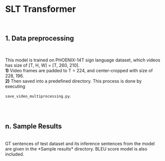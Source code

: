 # SLT Transformer #
<br>

## 1. Data preprocessing ##
<br>

This model is trained on PHOENIX-14T sign language dataset, which videos has size of [T, H, W] = [T, 260, 210].
<br>
**1)** 
Video frames are padded to T = 224, and center-cropped with size of 228, 196.<br>
**2)** 
Then saved into a predefined directory. This process is done by executing 

```save_video_multiprocessing.py```.


<br><br>

## n. Sample Results ##
<br>
GT sentences of test dataset and its inference sentences from the model are given in the 
*Sample results* 
directory. BLEU score model is also included. 
